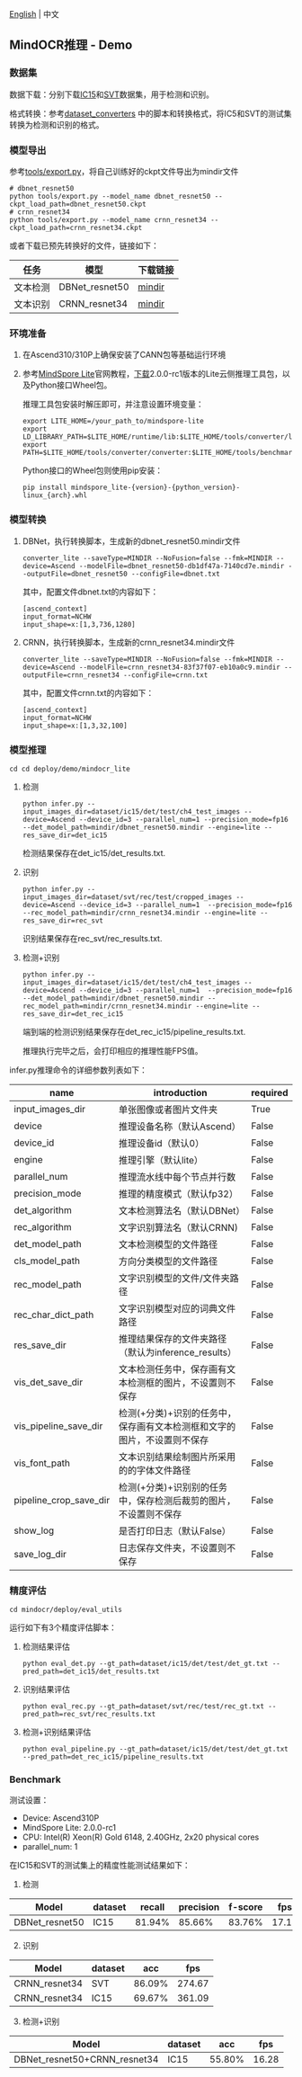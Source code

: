 [English](README.md) | 中文

## MindOCR推理 - Demo


### 数据集

数据下载：分别下载[IC15](https://rrc.cvc.uab.es/?ch=4&com=downloads)和[SVT](http://www.iapr-tc11.org/mediawiki/index.php/The_Street_View_Text_Dataset)数据集，用于检测和识别。

格式转换：参考[dataset_converters](https://github.com/mindspore-lab/mindocr/tree/main/tools/dataset_converters) 中的脚本和转换格式，将IC5和SVT的测试集转换为检测和识别的格式。


### 模型导出

参考[tools/export.py](../../../tools/export.py)，将自己训练好的ckpt文件导出为mindir文件


```shell
# dbnet_resnet50
python tools/export.py --model_name dbnet_resnet50 --ckpt_load_path=dbnet_resnet50.ckpt
# crnn_resnet34
python tools/export.py --model_name crnn_resnet34 --ckpt_load_path=crnn_resnet34.ckpt
```

或者下载已预先转换好的文件，链接如下：

| 任务   | 模型           | 下载链接                                                     |
|------| -------------- | ------------------------------------------------------------ |
| 文本检测 | DBNet_resnet50 | [mindir](https://download.mindspore.cn/toolkits/mindocr/dbnet/dbnet_resnet50-db1df47a-7140cd7e.mindir) |
| 文本识别 | CRNN_resnet34  | [mindir](https://download.mindspore.cn/toolkits/mindocr/crnn/crnn_resnet34-83f37f07-eb10a0c9.mindir) |


### 环境准备

1. 在Ascend310/310P上确保安装了CANN包等基础运行环境

2. 参考[MindSpore Lite](https://www.mindspore.cn/lite/docs/zh-CN/master/use/cloud_infer/converter_tool.html)官网教程，[下载](https://www.mindspore.cn/lite/docs/zh-CN/master/use/downloads.html)2.0.0-rc1版本的Lite云侧推理工具包，以及Python接口Wheel包。

   推理工具包安装时解压即可，并注意设置环境变量：

    ```shell
    export LITE_HOME=/your_path_to/mindspore-lite
    export LD_LIBRARY_PATH=$LITE_HOME/runtime/lib:$LITE_HOME/tools/converter/lib:$LD_LIBRARY_PATH
    export PATH=$LITE_HOME/tools/converter/converter:$LITE_HOME/tools/benchmark:$PATH
    ```
   
    Python接口的Wheel包则使用pip安装： 

    ```shell
    pip install mindspore_lite-{version}-{python_version}-linux_{arch}.whl
    ```


### 模型转换

1. DBNet，执行转换脚本，生成新的dbnet_resnet50.mindir文件

    ```shell
    converter_lite --saveType=MINDIR --NoFusion=false --fmk=MINDIR --device=Ascend --modelFile=dbnet_resnet50-db1df47a-7140cd7e.mindir --outputFile=dbnet_resnet50 --configFile=dbnet.txt
    ```

   其中，配置文件dbnet.txt的内容如下：

   ```
   [ascend_context]
   input_format=NCHW
   input_shape=x:[1,3,736,1280]
   ```

2. CRNN，执行转换脚本，生成新的crnn_resnet34.mindir文件

    ```shell
    converter_lite --saveType=MINDIR --NoFusion=false --fmk=MINDIR --device=Ascend --modelFile=crnn_resnet34-83f37f07-eb10a0c9.mindir --outputFile=crnn_resnet34 --configFile=crnn.txt
    ```

   其中，配置文件crnn.txt的内容如下：

   ```
   [ascend_context]
   input_format=NCHW
   input_shape=x:[1,3,32,100]
   ```


### 模型推理

```shell
cd cd deploy/demo/mindocr_lite
```

1. 检测

    ```shell
    python infer.py --input_images_dir=dataset/ic15/det/test/ch4_test_images --device=Ascend --device_id=3 --parallel_num=1 --precision_mode=fp16 --det_model_path=mindir/dbnet_resnet50.mindir --engine=lite --res_save_dir=det_ic15
    ```

    检测结果保存在det_ic15/det_results.txt.

2. 识别

    ```shell
    python infer.py --input_images_dir=dataset/svt/rec/test/cropped_images --device=Ascend --device_id=3 --parallel_num=1  --precision_mode=fp16 --rec_model_path=mindir/crnn_resnet34.mindir --engine=lite --res_save_dir=rec_svt
    ```

    识别结果保存在rec_svt/rec_results.txt.

3. 检测+识别

    ```shell
    python infer.py --input_images_dir=dataset/ic15/det/test/ch4_test_images --device=Ascend --device_id=3 --parallel_num=1  --precision_mode=fp16 --det_model_path=mindir/dbnet_resnet50.mindir --rec_model_path=mindir/crnn_resnet34.mindir --engine=lite --res_save_dir=det_rec_ic15
    ```

    端到端的检测识别结果保存在det_rec_ic15/pipeline_results.txt.

    推理执行完毕之后，会打印相应的推理性能FPS值。

infer.py推理命令的详细参数列表如下：

| name | introduction                            | required |
| ---------------------- |-----------------------------------------| -------- |
| input_images_dir | 单张图像或者图片文件夹                             | True |
| device | 推理设备名称（默认Ascend）                        | False |
| device_id | 推理设备id（默认0）                             | False |
| engine | 推理引擎（默认lite）                            | False |
| parallel_num | 推理流水线中每个节点并行数                           | False |
| precision_mode | 推理的精度模式（默认fp32）                         | False |
| det_algorithm | 文本检测算法名（默认DBNet）                        | False |
| rec_algorithm | 文字识别算法名（默认CRNN)                         | False |
| det_model_path | 文本检测模型的文件路径                             | False |
| cls_model_path | 方向分类模型的文件路径                             | False |
| rec_model_path | 文字识别模型的文件/文件夹路径                         | False |
| rec_char_dict_path | 文字识别模型对应的词典文件路径                         | False |
| res_save_dir | 推理结果保存的文件夹路径（默认为inference_results）      | False |
| vis_det_save_dir | 文本检测任务中，保存画有文本检测框的图片，不设置则不保存   | False |
| vis_pipeline_save_dir | 检测(+分类)+识别的任务中，保存画有文本检测框和文字的图片，不设置则不保存 | False |
| vis_font_path | 文本识别结果绘制图片所采用的的字体文件路径                   | False |
| pipeline_crop_save_dir | 检测(+分类)+识别别的任务中，保存检测后裁剪的图片，不设置则不保存 | False |
| show_log | 是否打印日志（默认False）                        | False |
| save_log_dir | 日志保存文件夹，不设置则不保存                         | False |


### 精度评估

```shell
cd mindocr/deploy/eval_utils
```

运行如下有3个精度评估脚本：

1. 检测结果评估

    ```shell
    python eval_det.py --gt_path=dataset/ic15/det/test/det_gt.txt --pred_path=det_ic15/det_results.txt
    ```

2. 识别结果评估

    ```shell
    python eval_rec.py --gt_path=dataset/svt/rec/test/rec_gt.txt --pred_path=rec_svt/rec_results.txt
    ```

3. 检测+识别结果评估

    ```shell
    python eval_pipeline.py --gt_path=dataset/ic15/det/test/det_gt.txt --pred_path=det_rec_ic15/pipeline_results.txt
    ```


### Benchmark

测试设置：

- Device: Ascend310P
- MindSpore Lite: 2.0.0-rc1
- CPU: Intel(R) Xeon(R) Gold 6148, 2.40GHz, 2x20 physical cores
- parallel_num: 1

在IC15和SVT的测试集上的精度性能测试结果如下：


1. 检测

| Model          | dataset | recall | precision | f-score | fps   |
| -------------- | ------- | ------ | --------- | ------- |-------|
| DBNet_resnet50 | IC15    | 81.94% | 85.66%    | 83.76%  | 17.18 |

2. 识别

| Model         | dataset | acc    | fps    |
| ------------- | ------- | ------ | ------ |
| CRNN_resnet34 | SVT     | 86.09% | 274.67 |
| CRNN_resnet34 | IC15    | 69.67% | 361.09 |

3. 检测+识别

| Model                        | dataset | acc    | fps   |
| ---------------------------- | ------- | ------ |-------|
| DBNet_resnet50+CRNN_resnet34 | IC15    | 55.80% | 16.28 |
